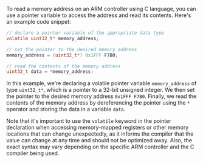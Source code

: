 To read a memory address on an ARM controller using C language, you can use a pointer variable to access the address and read its contents. Here's an example code snippet:

```c
// declare a pointer variable of the appropriate data type
volatile uint32_t* memory_address;

// set the pointer to the desired memory address
memory_address = (uint32_t*) 0x1FFF F7B0;

// read the contents of the memory address
uint32_t data = *memory_address;
```

In this example, we're declaring a volatile pointer variable `memory_address` of type `uint32_t*`, which is a pointer to a 32-bit unsigned integer. We then set the pointer to the desired memory address `0x1FFF F7B0`. Finally, we read the contents of the memory address by dereferencing the pointer using the `*` operator and storing the data in a variable `data`.

Note that it's important to use the `volatile` keyword in the pointer declaration when accessing memory-mapped registers or other memory locations that can change unexpectedly, as it informs the compiler that the value can change at any time and should not be optimized away. Also, the exact syntax may vary depending on the specific ARM controller and the C compiler being used.